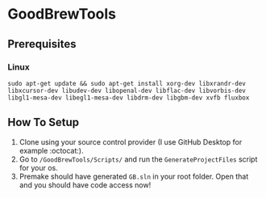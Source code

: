 # GoodBrewTools



## Prerequisites

### Linux
```
sudo apt-get update && sudo apt-get install xorg-dev libxrandr-dev libxcursor-dev libudev-dev libopenal-dev libflac-dev libvorbis-dev libgl1-mesa-dev libegl1-mesa-dev libdrm-dev libgbm-dev xvfb fluxbox
```

## How To Setup

1.	Clone using your source control provider (I use GitHub Desktop for example :octocat:).
2.	Go to `/GoodBrewTools/Scripts/` and run the `GenerateProjectFiles` script for your os.
3.	Premake should have generated `GB.sln` in your root folder. Open that and you should have code access now!
